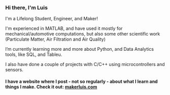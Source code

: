 ### Hi there, I'm Luis

I'm a Lifelong Student, Engineer, and Maker! 

I'm experienced in MATLAB, and have used it mostly for mechanical/automotive computations, but also some other scientific work (Particulate Matter, Air Filtration and Air Quality)

I’m currently learning more and more about Python, and Data Analytics tools, like SQL, and Tableu.

I also have done a couple of projects with C/C++ using microcontrollers and sensors.

#### I have a website where I post - not so regularly - about what I learn and things I make. Check it out: [makerluis.com](makerluis.com)


<!--
**luisdamed/luisdamed** is a ✨ _special_ ✨ repository because its `README.md` (this file) appears on your GitHub profile.

Here are some ideas to get you started:

- 🔭 I’m currently working on ...
- 🌱 I’m currently learning ...
- 👯 I’m looking to collaborate on ...
- 🤔 I’m looking for help with ...
- 💬 Ask me about ...
- 📫 How to reach me: ...
- 😄 Pronouns: ...
- ⚡ Fun fact: ...
-->
